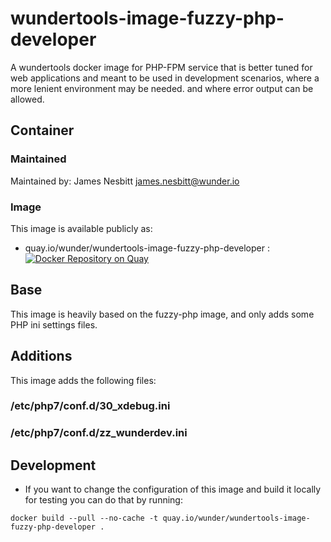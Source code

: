 # wundertools-image-fuzzy-php-developer

A wundertools docker image for PHP-FPM service that is better tuned for web applications
and meant to be used in development scenarios, where a more lenient environment may be 
needed. and where error output can be allowed.

## Container

### Maintained

Maintained by: James Nesbitt <james.nesbitt@wunder.io>

### Image

This image is available publicly as:

- quay.io/wunder/wundertools-image-fuzzy-php-developer : [![Docker Repository on Quay](https://quay.io/repository/wunder/wundertools-image-fuzzy-php-developer/status "Docker Repository on Quay")](https://quay.io/repository/wunder/wundertools-image-fuzzy-php)

## Base

This image is heavily based on the fuzzy-php image, and only adds some
PHP ini settings files.

## Additions

This image adds the following files:

### /etc/php7/conf.d/30_xdebug.ini



### /etc/php7/conf.d/zz_wunderdev.ini



## Development

- If you want to change the configuration of this image and build it locally for testing you can do that by running:
~~~
docker build --pull --no-cache -t quay.io/wunder/wundertools-image-fuzzy-php-developer .
~~~
